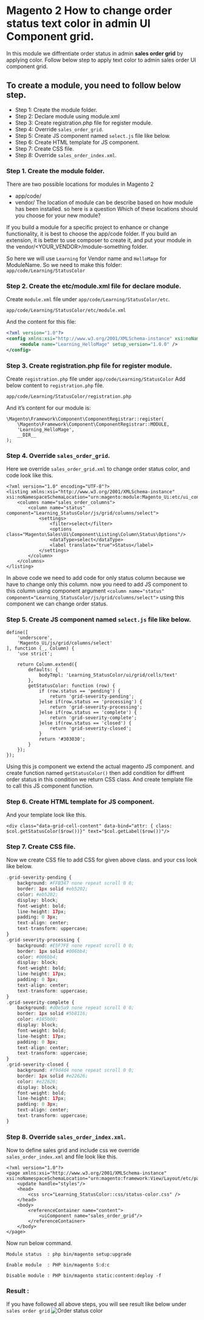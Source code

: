 # Magento 2 How to change order status text color in admin UI Component grid.

In this module we diffrentiate order status in admin **sales order grid** by applying color. Follow below step to apply text color to admin sales order UI component grid.


## To create a module, you need to follow below step.

- Step 1: Create the module folder.
- Step 2: Declare module using module.xml
- Step 3: Create registration.php file for register module.
- Step 4: Override `sales_order_grid`.
- Step 5: Create JS component named `select.js` file like below.
- Step 6: Create HTML template for JS component.
- Step 7: Create CSS file.
- Step 8: Override `sales_order_index.xml`.


### Step 1. Create the module folder.

There are two possible locations for modules in Magento 2
- app/code/
- vendor/
The location of module can be describe based on how module has been installed. so here is a question Which of these locations should you choose for your new module?

If you build a module for a specific project to enhance or change functionality, it is best to choose the app/code folder.
If you build an extension, it is better to use composer to create it, and put your module in the vendor/<YOUR_VENDOR>/module-something folder.

So here we will use `Learning` for Vendor name and `HelloMage` for ModuleName. So we need to make this folder:
`app/code/Learning/StatusColor`

### Step 2. Create the etc/module.xml file for declare module.

Create `module.xml` file under `app/code/Learning/StatusColor/etc`.

~~~
app/code/Learning/StatusColor/etc/module.xml
~~~

And the content for this file:

~~~ xml
<?xml version="1.0"?>
<config xmlns:xsi="http://www.w3.org/2001/XMLSchema-instance" xsi:noNamespaceSchemaLocation="urn:magento:framework:Module/etc/module.xsd">
     <module name="Learning_HelloMage" setup_version="1.0.0" />
</config>
~~~


### Step 3. Create registration.php file for register module.

Create `registration.php` file under `app/code/Learning/StatusColor` Add below content to `registration.php` file.

~~~
app/code/Learning/StatusColor/registration.php
~~~

And it’s content for our module is:

~~~
\Magento\Framework\Component\ComponentRegistrar::register(
    \Magento\Framework\Component\ComponentRegistrar::MODULE,
    'Learning_HelloMage',
    __DIR__
);
~~~

### Step 4. Override `sales_order_grid`.

Here we override `sales_order_grid.xml` to change order status color, and code look like this.

~~~
<?xml version="1.0" encoding="UTF-8"?>
<listing xmlns:xsi="http://www.w3.org/2001/XMLSchema-instance" xsi:noNamespaceSchemaLocation="urn:magento:module:Magento_Ui:etc/ui_configuration.xsd">
    <columns name="sales_order_columns">
        <column name="status" component="Learning_StatusColor/js/grid/columns/select">
            <settings>
                <filter>select</filter>
                <options class="Magento\Sales\Ui\Component\Listing\Column\Status\Options"/>
                <dataType>select</dataType>
                <label translate="true">Status</label>
            </settings>
        </column>
    </columns>
</listing>
~~~

In above code we need to add code for only status column because we have to change only this column. now you need to add JS component to this column using component argument `<column name="status" component="Learning_StatusColor/js/grid/columns/select">` using this component we can change order status.

### Step 5. Create JS component named `select.js` file like below.

~~~
define([
    'underscore',
    'Magento_Ui/js/grid/columns/select'
], function (_, Column) {
    'use strict';

    return Column.extend({
        defaults: {
            bodyTmpl: 'Learning_StatusColor/ui/grid/cells/text'
        },
        getStatusColor: function (row) {            
            if (row.status == 'pending') {
                return 'grid-severity-pending';
            }else if(row.status == 'processing') {
                return 'grid-severity-processing';
            }else if(row.status == 'complete') {
                return 'grid-severity-complete';
            }else if(row.status == 'closed') {
                return 'grid-severity-closed';
            }
            return '#303030';
        }
    });
});
~~~

Using this js component we extend the actual magento JS component. and create function named `getStatusColor()`  then add condition for diffrent order status in this condition we return CSS class. And create template file to call this JS component function.

### Step 6. Create HTML template for JS component.

And your template look like this.

~~~
<div class="data-grid-cell-content" data-bind="attr: { class: $col.getStatusColor($row())}" text="$col.getLabel($row())"/>
~~~


### Step 7. Create CSS file.

Now we create CSS file to add CSS for given above class. and your css look like below.

~~~ php
.grid-severity-pending {
    background: #FFB347 none repeat scroll 0 0;
    border: 1px solid #eb5202;
    color: #eb5202;
    display: block;
    font-weight: bold;
    line-height: 17px;
    padding: 0 3px;
    text-align: center;
    text-transform: uppercase;
}
.grid-severity-processing {
    background: #E5F7FE none repeat scroll 0 0;
    border: 1px solid #006bb4;
    color: #006bb4;
    display: block;
    font-weight: bold;
    line-height: 17px;
    padding: 0 3px;
    text-align: center;
    text-transform: uppercase;
}
.grid-severity-complete {
    background: #d0e5a9 none repeat scroll 0 0;
    border: 1px solid #5b8116;
    color: #185b00;
    display: block;
    font-weight: bold;
    line-height: 17px;
    padding: 0 3px;
    text-align: center;
    text-transform: uppercase;
}
.grid-severity-closed {
    background: #f9d4d4 none repeat scroll 0 0;
    border: 1px solid #e22626;
    color: #e22626;
    display: block;
    font-weight: bold;
    line-height: 17px;
    padding: 0 3px;
    text-align: center;
    text-transform: uppercase;
}
~~~

### Step 8. Override `sales_order_index.xml`.

Now to define sales grid and include css we override `sales_order_index.xml` and file look like this.

~~~
<?xml version="1.0"?>
<page xmlns:xsi="http://www.w3.org/2001/XMLSchema-instance" xsi:noNamespaceSchemaLocation="urn:magento:framework:View/Layout/etc/page_configuration.xsd">
    <update handle="styles"/>
    <head>
        <css src="Learning_StatusColor::css/status-color.css" />
    </head>
    <body>
        <referenceContainer name="content">
            <uiComponent name="sales_order_grid"/>
        </referenceContainer>
    </body>
</page>
~~~

Now run below command.

~~~
Module status  : php bin/magento setup:upgrade
~~~

~~~
Enable module  : PHP bin/magento S:d:c
~~~

~~~
Disable module : PHP bin/magento static:content:deploy -f
~~~


### Result : 

If you have followed all above steps, you will see result like below under `sales order grid`
![Order status color](http://tinyurl.com/y6a683j5)
